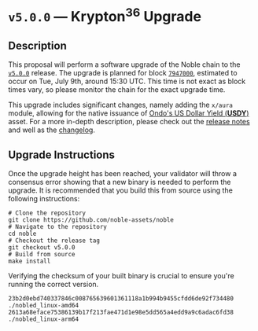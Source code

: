 # `v5.0.0` — Krypton<sup>36</sup> Upgrade

## Description

This proposal will perform a software upgrade of the Noble chain to the [`v5.0.0`](https://github.com/noble-assets/noble/releases/tag/v5.0.0) release. The upgrade is planned for block [`7947000`](https://www.mintscan.io/noble/block/7947000), estimated to occur on Tue, July 9th, around 15:30 UTC. This time is not exact as block times vary, so please monitor the chain for the exact upgrade time.

This upgrade includes significant changes, namely adding the `x/aura` module, allowing for the native issuance of [Ondo's US Dollar Yield (**USDY**)](https://ondo.finance/usdy) asset. For a more in-depth description, please check out the [release notes](https://github.com/noble-assets/noble/releases/tag/v5.0.0) and well as the [changelog](https://github.com/noble-assets/noble/blob/v5.0.0/CHANGELOG.md).

## Upgrade Instructions

Once the upgrade height has been reached, your validator will throw a consensus error showing that a new binary is needed to perform the upgrade. It is recommended that you build this from source using the following instructions:

```shell
# Clone the repository
git clone https://github.com/noble-assets/noble
# Navigate to the repository
cd noble
# Checkout the release tag
git checkout v5.0.0
# Build from source
make install
```

Verifying the checksum of your built binary is crucial to ensure you're running the correct version.

```shell
23b2d0ebd740337846c008765639601361118a1b994b9455cfdd6de92f734480  ./nobled_linux-amd64
2613a68eface75386139b17f213fae471d1e98e5dd565a4edd9a9c6adac6fd38  ./nobled_linux-arm64
```
